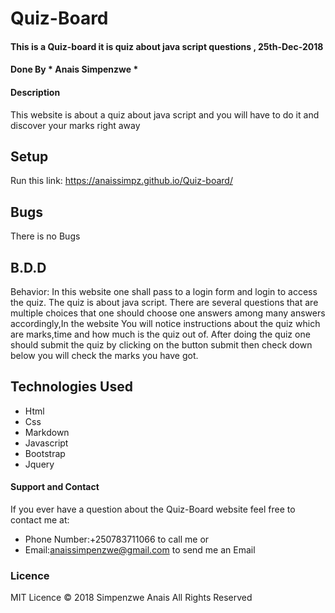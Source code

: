 # Quiz-Board
#### This is a Quiz-board it is quiz about java script questions , 25th-Dec-2018
####  Done By * Anais Simpenzwe *
#### Description
 This website is about a quiz about java script and you will have to do it and discover your marks right away
## Setup
Run this link: https://anaissimpz.github.io/Quiz-board/
## Bugs
There is no Bugs
## B.D.D
Behavior: In this website one shall pass to a login form and login to access the quiz. The quiz is about java script. There are several questions that are multiple choices that one should choose one answers among many answers accordingly,In the website You will notice instructions about the quiz which are marks,time and how much is the quiz out of. After doing the quiz one should submit the quiz by clicking on the button submit then check down below you will check the marks you have got.
## Technologies Used 
* Html
* Css
* Markdown
* Javascript
* Bootstrap
* Jquery
#### Support and Contact
If you ever have a question about the Quiz-Board website feel free to contact me at:
* Phone Number:+250783711066 to call me or
* Email:anaissimpenzwe@gmail.com to send me an Email
### Licence
MIT Licence
© 2018 Simpenzwe Anais All Rights Reserved
